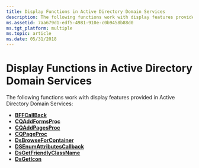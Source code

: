 ```yaml
---
title: Display Functions in Active Directory Domain Services
description: The following functions work with display features provided in Active Directory Domain Services.
ms.assetid: 7aa679d1-edf5-4981-910e-c0b9458b88d0
ms.tgt_platform: multiple
ms.topic: article
ms.date: 05/31/2018
---
```


# Display Functions in Active Directory Domain Services

The following functions work with display features provided in Active Directory Domain Services:

-   [**BFFCallBack**](https://msdn.microsoft.com/en-us/library/ms675173(v=VS.85).aspx)
-   [**CQAddFormsProc**](/windows/desktop/api/Cmnquery/nc-cmnquery-lpcqaddformsproc)
-   [**CQAddPagesProc**](/windows/desktop/api/Cmnquery/nc-cmnquery-lpcqaddpagesproc)
-   [**CQPageProc**](/windows/desktop/api/Cmnquery/nc-cmnquery-lpcqpageproc)
-   [**DsBrowseForContainer**](/windows/desktop/api/Dsclient/nf-dsclient-dsbrowseforcontainera)
-   [**DSEnumAttributesCallback**](/windows/desktop/api/Dsclient/nc-dsclient-lpdsenumattributes)
-   [**DsGetFriendlyClassName**](/windows/desktop/api/Dsclient/nf-dsclient-dsgetfriendlyclassname)
-   [**DsGetIcon**](/windows/desktop/api/Dsclient/nf-dsclient-dsgeticon)

 

 




